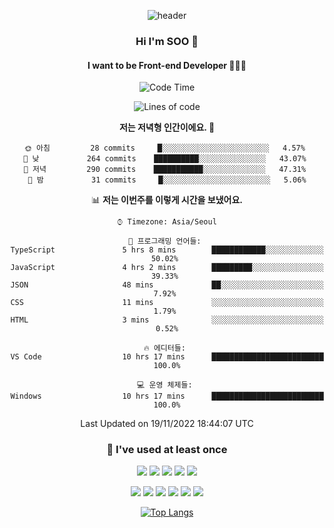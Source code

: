 <div align="center">
  
  ![header](https://capsule-render.vercel.app/api?type=waving&color=auto&height=300&section=header&text=SOO'S%20GITHUB&fontSize=90)
  
   ### Hi I'm SOO 👋
  
   #### I want to be Front-end Developer 👩🏻‍💻
  
   <!--START_SECTION:waka-->
![Code Time](http://img.shields.io/badge/Code%20Time-308%20hrs%2010%20mins-blue)

![Lines of code](https://img.shields.io/badge/%EC%A0%80%EB%8A%94%20%EC%97%AC%ED%83%9C%EA%B9%8C%EC%A7%80%20-1%20Million%20%EC%A4%84%EC%9D%98%20%EC%BD%94%EB%93%9C%EB%A5%BC%20%EC%9E%91%EC%84%B1%ED%96%88%EC%96%B4%EC%9A%94.-blue)

**저는 저녁형 인간이에요. 🦉** 

```text
🌞 아침         28 commits     █░░░░░░░░░░░░░░░░░░░░░░░░   4.57% 
🌆 낮　         264 commits    ██████████░░░░░░░░░░░░░░░   43.07% 
🌃 저녁         290 commits    ███████████░░░░░░░░░░░░░░   47.31% 
🌙 밤　         31 commits     █░░░░░░░░░░░░░░░░░░░░░░░░   5.06%

```


📊 **저는 이번주를 이렇게 시간을 보냈어요.** 

```text
⌚︎ Timezone: Asia/Seoul

💬 프로그래밍 언어들: 
TypeScript               5 hrs 8 mins        ████████████░░░░░░░░░░░░░   50.02% 
JavaScript               4 hrs 2 mins        █████████░░░░░░░░░░░░░░░░   39.33% 
JSON                     48 mins             ██░░░░░░░░░░░░░░░░░░░░░░░   7.92% 
CSS                      11 mins             ░░░░░░░░░░░░░░░░░░░░░░░░░   1.79% 
HTML                     3 mins              ░░░░░░░░░░░░░░░░░░░░░░░░░   0.52%

🔥 에디터들: 
VS Code                  10 hrs 17 mins      █████████████████████████   100.0%

💻 운영 체제들: 
Windows                  10 hrs 17 mins      █████████████████████████   100.0%

```


 Last Updated on 19/11/2022 18:44:07 UTC
<!--END_SECTION:waka-->
  
   ### 🌱 I've used at least once
  
  <img src="https://img.shields.io/badge/React-61DAFB?style=flat-square&logo=React&logoColor=white"/></a>
  <img src="https://img.shields.io/badge/Typescript-3178C6?style=flat-square&logo=TypeScript&logoColor=white"/></a>
  <img src="https://img.shields.io/badge/HTML-E34F26?style=flat-square&logo=html5&logoColor=white"/></a>
  <img src="https://img.shields.io/badge/CSS-1572B6?style=flat-square&logo=css3&logoColor=white"/></a>
  <img src="https://img.shields.io/badge/Node.js-339933?style=flat-square&logo=Node.js&logoColor=white"/></a>
  
  <img src="https://img.shields.io/badge/Express-000000?style=flat-square&logo=Express&logoColor=white"/></a>
  <img src="https://img.shields.io/badge/MongoDB-47A248?style=flat-square&logo=MongoDB&logoColor=white"/></a>
  <img src="https://img.shields.io/badge/Pug-A86454?style=flat-square&logo=Pug&logoColor=white"/></a>
  <img src="https://img.shields.io/badge/Python-3776AB?style=flat-square&logo=Python&logoColor=white"/></a>
  <img src="https://img.shields.io/badge/Java-007396?style=flat-square&logo=Java&logoColor=white"/></a>
  <img src="https://img.shields.io/badge/C-A8B9CC?style=flat-square&logo=C&logoColor=white"/></a>




   [![Top Langs](https://github-readme-stats.vercel.app/api/top-langs/?username=aubepluieh3&layout=compact)](https://github.com/aubepluieh3/github-readme-stats)

</div>
